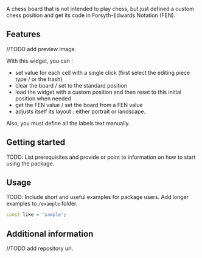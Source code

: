 A chess board that is not intended to play chess, but just defined a custom chess position and get its code in Forsyth-Edwards Notation (FEN).

## Features

//TODO add preview image.

With this widget, you can :
* set value for each cell with a single click (first select the editing piece type / or the trash)
* clear the board / set to the standard position
* load the widget with a custom position and then reset to this initial position when needed
* get the FEN value / set the board from a FEN value
* adjusts itself its layout : either portrait or landscape.

Also, you must define all the labels text manually.

## Getting started

TODO: List prerequisites and provide or point to information on how to
start using the package.

## Usage

TODO: Include short and useful examples for package users. Add longer examples
to `/example` folder.

```dart
const like = 'sample';
```

## Additional information

//TODO add repository url.
